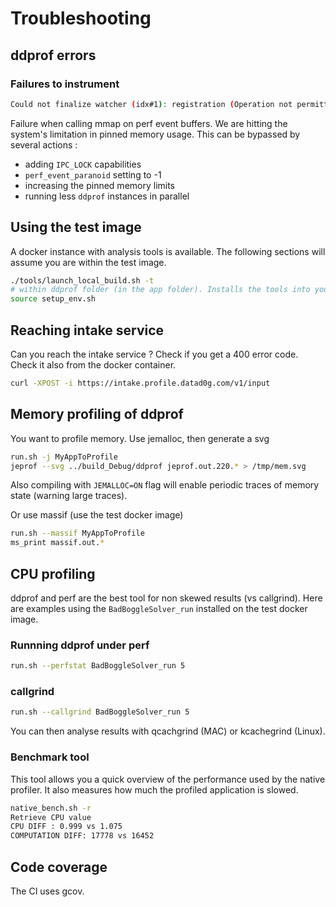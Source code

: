 
# Troubleshooting

## ddprof errors

### Failures to instrument

```bash
Could not finalize watcher (idx#1): registration (Operation not permitted)
```

Failure when calling mmap on perf event buffers. We are hitting the system's limitation in pinned memory usage. This can be bypassed by several actions :

- adding `IPC_LOCK` capabilities
- `perf_event_paranoid` setting to -1
- increasing the pinned memory limits
- running less `ddprof` instances in parallel

## Using the test image

A docker instance with analysis tools is available. The following sections will assume you are within the test image.

```bash
./tools/launch_local_build.sh -t
# within ddprof folder (in the app folder). Installs the tools into your path
source setup_env.sh
```

## Reaching intake service

Can you reach the intake service ? Check if you get a 400 error code. Check it also from the docker container.

```bash
curl -XPOST -i https://intake.profile.datad0g.com/v1/input
```

## Memory profiling of ddprof

You want to profile memory. Use jemalloc, then generate a svg

```bash
run.sh -j MyAppToProfile
jeprof --svg ../build_Debug/ddprof jeprof.out.220.* > /tmp/mem.svg
```

Also compiling with `JEMALLOC=ON` flag will enable periodic traces of memory state (warning large traces).

Or use massif (use the test docker image)

```bash
run.sh --massif MyAppToProfile
ms_print massif.out.*
```

## CPU profiling

ddprof and perf are the best tool for non skewed results (vs callgrind).
Here are examples using the `BadBoggleSolver_run` installed on the test docker image.

### Runnning ddprof under perf

```bash
run.sh --perfstat BadBoggleSolver_run 5
```

### callgrind

```bash
run.sh --callgrind BadBoggleSolver_run 5
```

You can then analyse results with qcachgrind (MAC) or kcachegrind (Linux).

### Benchmark tool

This tool allows you a quick overview of the performance used by the native profiler. It also measures how much the profiled application is slowed.

```bash
native_bench.sh -r 
Retrieve CPU value
CPU DIFF : 0.999 vs 1.075 
COMPUTATION DIFF: 17778 vs 16452
```

## Code coverage

The CI uses gcov.
